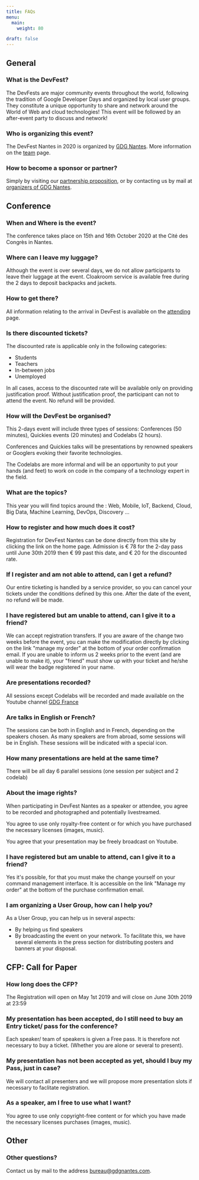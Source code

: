 ```yaml
---
title: FAQs
menu:
  main:
    weight: 80

draft: false
---
```


## General

### What is the DevFest?

The DevFests are major community events throughout the world, following the tradition of Google Developer Days and organized by local user groups. They constitute a unique opportunity to share and network around the World of Web and cloud technologies! This event will be followed by an after-event party to discuss and network!

### Who is organizing this event?

The DevFest Nantes in 2020 is organized by <a href='http://gdgnantes.com' target='_blank'>GDG Nantes</a>. More information on the [team](../team/) page.

### How to become a sponsor or partner?

Simply by visiting our <a href='https://drive.google.com/open?id=12jZAT4lXvkswDJcdrki1Re1-qnwyvXed' target='_blank'>partnership proposition</a>, or by contacting us by mail at <a href='mailto:bureau@gdgnantes.com'>organizers of GDG Nantes</a>.

## Conference

### When and Where is the event?

The conference takes place on 15th and 16th October 2020 at the Cité des Congrès in Nantes.

### Where can I leave my luggage?

Although the event is over several days, we do not allow participants to leave their luggage at the event. Cloakroom service is available free during the 2 days to deposit backpacks and jackets.

### How to get there?

All information relating to the arrival in DevFest is available on the [attending](../attending/) page.

### Is there discounted tickets?

The discounted rate is applicable only in the following categories:

- Students
- Teachers
- In-between jobs
- Unemployed

In all cases, access to the discounted rate will be available only on providing justification proof. Without justification proof, the participant can not to attend the event. No refund will be provided.

### How will the DevFest be organised?

This 2-days event will include three types of sessions: Conferences (50 minutes), Quickies events (20 minutes) and Codelabs (2 hours).

Conferences and Quickies talks will be presentations by renowned speakers or Googlers evoking their favorite technologies.

The Codelabs are more informal and will be an opportunity to put your hands (and feet) to work on code in the company of a technology expert in the field.

### What are the topics?

This year you will find topics around the : Web, Mobile, IoT, Backend, Cloud, Big Data, Machine Learning, DevOps, Discovery ...

### How to register and how much does it cost?

<!-- TODO  -->

Registration for DevFest Nantes can be done directly from this site by clicking the link on the home page. Admission is € 78 for the 2-day pass until June 30th 2019 then € 99 past this date, and € 20 for the discounted rate.

### If I register and am not able to attend, can I get a refund?

Our entire ticketing is handled by a service provider, so you can cancel your tickets under the conditions defined by this one. After the date of the event, no refund will be made.

### I have registered but am unable to attend, can I give it to a friend?

We can accept registration transfers. If you are aware of the change two weeks before the event, you can make the modification directly by clicking on the link "manage my order" at the bottom of your order confirmation email. If you are unable to inform us 2 weeks prior to the event (and are unable to make it), your "friend" must show up with your ticket and he/she will wear the badge registered in your name.

### Are presentations recorded?

All sessions except Codelabs will be recorded and made available on the Youtube channel <a href='http://youtube.com/user/francegdg' target='_blank'>GDG France</a>

### Are talks in English or French?

The sessions can be both in English and in French, depending on the speakers chosen. As many speakers are from abroad, some sessions will be in English. These sessions will be indicated with a special icon.

### How many presentations are held at the same time?

There will be all day 6 parallel sessions (one session per subject and 2 codelab)

### About the image rights?

When participating in DevFest Nantes as a speaker or attendee, you agree to be recorded and photographed and potentially livestreamed.

You agree to use only royalty-free content or for which you have purchased the necessary licenses (images, music).

You agree that your presentation may be freely broadcast on Youtube.

### I have registered but am unable to attend, can I give it to a friend?

Yes it's possible, for that you must make the change yourself on your command management interface. It is accessible on the link "Manage my order" at the bottom of the purchase confirmation email.

### I am organizing a User Group, how can I help you?

As a User Group, you can help us in several aspects:

- By helping us find speakers
- By broadcasting the event on your network. To facilitate this, we have several elements in the press section for distributing posters and banners at your disposal.

## CFP: Call for Paper

### How long does the CFP?

<!-- TODO -->

The Registration will open on May 1st 2019 and will close on June 30th 2019 at 23:59

### My presentation has been accepted, do I still need to buy an Entry ticket/ pass for the conference?

Each speaker/ team of speakers is given a Free pass. It is therefore not necessary to buy a ticket. (Whether you are alone or several to present).

### My presentation has not been accepted as yet, should I buy my Pass, just in case?

We will contact all presenters and we will propose more presentation slots if necessary to faclitate registration.

### As a speaker, am I free to use what I want?

You agree to use only copyright-free content or for which you have made the necessary licenses purchases (images, music).

## Other

### Other questions?

Contact us by mail to the address <a href="mailto:bureau@gdgnantes.com">bureau@gdgnantes.com</a>.
